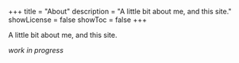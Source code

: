 +++
title = "About"
description = "A little bit about me, and this site."
showLicense = false
showToc = false
+++

A little bit about me, and this site.

*work in progress*